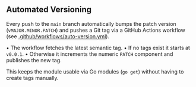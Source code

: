 ## Automated Versioning

Every push to the `main` branch automatically bumps the patch version (`vMAJOR.MINOR.PATCH`) and pushes a Git tag via a GitHub Actions workflow (see [.github/workflows/auto-version.yml](.github/workflows/auto-version.yml)).

• The workflow fetches the latest semantic tag.
• If no tags exist it starts at `v0.0.1`.
• Otherwise it increments the numeric `PATCH` component and publishes the new tag.

This keeps the module usable via Go modules (`go get`) without having to create tags manually.
